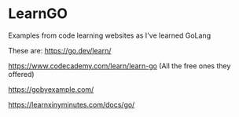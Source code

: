 # LearnGO
Examples from code learning websites as I've learned GoLang

These are: 
https://go.dev/learn/

https://www.codecademy.com/learn/learn-go (All the free ones they offered)

https://gobyexample.com/

https://learnxinyminutes.com/docs/go/

